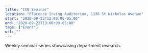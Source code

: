 ```yaml
---
title: "ICG Seminar"
location: "Florence Irving Auditorium, 1130 St Nicholas Avenue"
start: "2020-09-22T12:00:00-05:00"
end: "2020-09-22T13:00:00-05:00"
tags: ["Event"]
url: ""
---
```


Weekly seminar series showcasing department research.

<!-- endexcerpt -->
